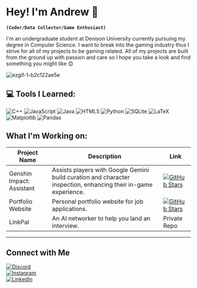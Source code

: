 # Hey! I'm Andrew 👋
**`(Coder/Data Collector/Game Enthusiast)`**

I'm an undergraduate student at Denison University currently pursuing my degree in Computer Science. I want to break into the gaming industry thus I strive for all of my projects to be gaming related. All of my projects are built from the ground up with passion and care so I hope you take a look and find something you might like 😊

![ezgif-1-b2c122ae5e](https://github.com/Andyreww/Andyreww/assets/98863478/02019efd-88f1-444e-af7a-5b2709fff9f5)

## 💻 Tools I Learned:
![C++](https://img.shields.io/badge/c++-%2300599C.svg?style=for-the-badge&logo=c%2B%2B&logoColor=white) ![JavaScript](https://img.shields.io/badge/javascript-%23323330.svg?style=for-the-badge&logo=javascript&logoColor=%23F7DF1E) ![Java](https://img.shields.io/badge/java-%23ED8B00.svg?style=for-the-badge&logo=openjdk&logoColor=white) ![HTML5](https://img.shields.io/badge/html5-%23E34F26.svg?style=for-the-badge&logo=html5&logoColor=white) ![Python](https://img.shields.io/badge/python-3670A0?style=for-the-badge&logo=python&logoColor=ffdd54) ![SQLite](https://img.shields.io/badge/sqlite-%2307405e.svg?style=for-the-badge&logo=sqlite&logoColor=white) ![LaTeX](https://img.shields.io/badge/latex-%23008080.svg?style=for-the-badge&logo=latex&logoColor=white) ![Matplotlib](https://img.shields.io/badge/Matplotlib-%23ffffff.svg?style=for-the-badge&logo=Matplotlib&logoColor=black) ![Pandas](https://img.shields.io/badge/pandas-%23150458.svg?style=for-the-badge&logo=pandas&logoColor=white)

## What I'm Working on:

| Project Name               | Description                                                                 | Link                                                                                                                                     |
|---------------------------|-----------------------------------------------------------------------------|------------------------------------------------------------------------------------------------------------------------------------------|
| Genshin Impact: Assistant | Assists players with Google Gemini build curation and character inspection, enhancing their in-game experience. | [![GitHub Stars](https://img.shields.io/github/stars/Andyreww/Genshin-Impact-Assistant?style=social)](https://github.com/Andyreww/Genshin-Impact-Assistant) |
| Portfolio Website         | Personal portfolio website for job applications.                            | [![GitHub Stars](https://img.shields.io/github/stars/Andyreww/Portfolio?style=social)](https://github.com/Andyreww/Portfolio) |
| LinkPal                   | An AI networker to help you land an interview.                              | Private Repo                                                                                                                             |

---

## Connect with Me

[![Discord](https://img.shields.io/badge/Discord-7289DA?logo=discord&logoColor=white)](https://discord.gg/andyreew)  
[![Instagram](https://img.shields.io/badge/Instagram-E4405F?logo=instagram&logoColor=white)](https://instagram.com/andyreeeww)  
[![LinkedIn](https://img.shields.io/badge/LinkedIn-0077B5?logo=linkedin&logoColor=white)](https://linkedin.com/in/andyrew)
